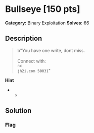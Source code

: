 # Bullseye [150 pts]

**Category:** Binary Exploitation
**Solves:** 66

## Description
>b"You have one write, dont miss.<br><br>Connect with:<br><code>nc jh2i.com 50031</code>"

**Hint**
* -

## Solution

### Flag

